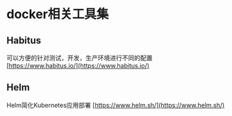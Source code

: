 # docker相关工具集

## Habitus
可以方便的针对测试，开发，生产环境进行不同的配置
[https://www.habitus.io/](https://www.habitus.io/)

## Helm
Helm简化Kubernetes应用部署
[https://www.helm.sh/](https://www.helm.sh/)